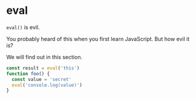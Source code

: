 # eval

`eval()` is evil.

You probably heard of this when you first learn JavaScript.
But how evil it is?

We will find out in this section.

```ts
const result = eval('this')
function foo() {
  const value = 'secret'
  eval('console.log(value)')
}
```
